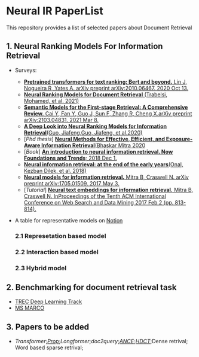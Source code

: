 # Neural IR PaperList
This repository provides a list of selected papers about Document Retrieval

## 1. Neural Ranking Models For Information Retrieval 
* Surveys: 
    * [**Pretrained transformers for text ranking: Bert and beyond.** Lin J, Nogueira R, Yates A. arXiv preprint arXiv:2010.06467. 2020 Oct 13.](https://arxiv.org/abs/2010.06467)
    * [**Neural Ranking Models for Document Retrieval** (Trabelsi, Mohamed, et al. 2021)](https://arxiv.org/abs/2102.11903)
    * [**Semantic Models for the First-stage Retrieval: A Comprehensive Review.** Cai Y, Fan Y, Guo J, Sun F, Zhang R, Cheng X.arXiv preprint arXiv:2103.04831. 2021 Mar 8.](https://arxiv.org/abs/2103.04831.pdf)
    * [**A Deep Look into Neural Ranking Models for Information Retrieval**(Guo, Jiafeng,Guo, Jiafeng, et al.2020)](https://arxiv.org/abs/1903.06902)
    * [*Phd thesis*] [**Neural Methods for Effective, Efficient, and Exposure-Aware Information Retrieval**(Bhaskar Mitra 2020](https://arxiv.org/abs/2012.11685)
    * [*Book*] [**An introduction to neural information retrieval. Now Foundations and Trends**; 2018 Dec 1.](https://www.microsoft.com/en-us/research/uploads/prod/2017/06/fntir2018-neuralir-mitra.pdf)
    * [**Neural information retrieval: at the end of the early years**(Onal, Kezban Dilek, et al. 2018)](https://link.springer.com/content/pdf/10.1007/s10791-017-9321-y.pdf)
    * [ **Neural models for information retrieval.** Mitra B, Craswell N. arXiv preprint arXiv:1705.01509. 2017 May 3.](https://arxiv.org/abs/1705.01509)
    * [*Tutorial*] [ **Neural text embeddings for information retrieval.** Mitra B, Craswell N. InProceedings of the Tenth ACM International Conference on Web Search and Data Mining 2017 Feb 2 (pp. 813-814).](Papers\neuirtutorial-wsdm2017-170206010405.pdf)

* A table for representative models on [Notion](https://www.notion.so/wasdcom/182d7120624847c1af58c254f44caccb?v=d5cb41954b6b4bd2af3199c8d3602271)
    ### 2.1 Represetation based model
    ### 2.2 Interaction based model
    ### 2.3 Hybrid model
## 2. Benchmarking for document retrieval task
* [TREC Deep Learning Track](https://trec.nist.gov/)
* [MS MARCO](https://microsoft.github.io/msmarco/)
## 3. Papers to be added
* *Transformer*;*[Prop](https://arxiv.org/abs/2010.10137)*;*Longformer*;*doc2query*;*[ANCE](https://github.com/microsoft/ANCE)*;*[HDCT](https://github.com/AdeDZY/DeepCT)*;Dense retrival; Word based sparse retrival;